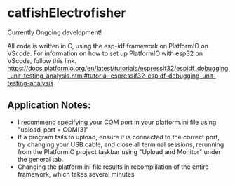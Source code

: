 # catfishElectrofisher

Currently Ongoing development!

All code is written in C, using the esp-idf framework on PlatformIO on VScode. For information on how to set up PlatformIO with esp32 on VScode, follow this link. https://docs.platformio.org/en/latest/tutorials/espressif32/espidf_debugging_unit_testing_analysis.html#tutorial-espressif32-espidf-debugging-unit-testing-analysis

## Application Notes:
* I recommend specifying your COM port in your platform.ini file using "upload_port = COM[3]"
* If a program fails to upload, ensure it is connected to the correct port, try changing your USB cable, and close all terminal sessions, rerunning from the PlatformIO project taskbar using "Upload and Monitor" under the general tab.
* Changing the platform.ini file results in recomplilation of the entire framework, which takes several minutes
